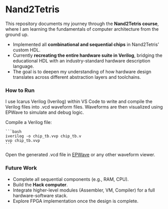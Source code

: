 # Nand2Tetris

This repository documents my journey through the **Nand2Tetris course**, where I am learning the fundamentals of computer architecture from the ground up.

- Implemented all **combinational and sequential chips** in Nand2Tetris’ custom HDL.
- Currently **recreating the entire hardware suite in Verilog**, bridging the educational HDL with an industry-standard hardware description language.
- The goal is to deepen my understanding of how hardware design translates across different abstraction layers and toolchains.

### How to Run

I use Icarus Verilog (Iverilog) within VS Code to write and compile the Verilog files into .vcd waveform files.
Waveforms are then visualized using EPWave to simulate and debug logic.

Compile a Verilog file:
    
    ```bash
    iverilog -o chip_tb.vvp chip_tb.v
    vvp chip_tb.vvp
    ```

Open the generated .vcd file in [EPWave](https://www.edaplayground.com/w/home) or any other waveform viewer.

### Future Work

- Complete all sequential components (e.g., RAM, CPU).
- Build the **Hack computer**.
- Integrate higher-level modules (Assembler, VM, Compiler) for a full hardware-software stack.
- Explore FPGA implementation once the design is complete.
